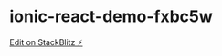 # ionic-react-demo-fxbc5w

[Edit on StackBlitz ⚡️](https://stackblitz.com/edit/ionic-react-demo-fxbc5w)